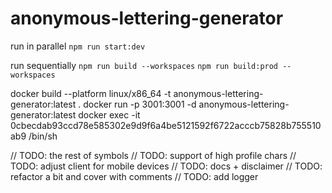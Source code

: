 # anonymous-lettering-generator

run in parallel
`npm run start:dev`

run sequentially
`npm run build --workspaces`
`npm run build:prod --workspaces`


docker build --platform linux/x86_64 -t anonymous-lettering-generator:latest .
docker run -p 3001:3001 -d anonymous-lettering-generator:latest
docker exec -it 0cbecdab93ccd78e585302e9d9f6a4be5121592f6722acccb75828b755510ab9 /bin/sh

// TODO: the rest of symbols
// TODO: support of high profile chars
// TODO: adjust client for mobile devices
// TODO: docs + disclaimer
// TODO: refactor a bit and cover with comments
// TODO: add logger
